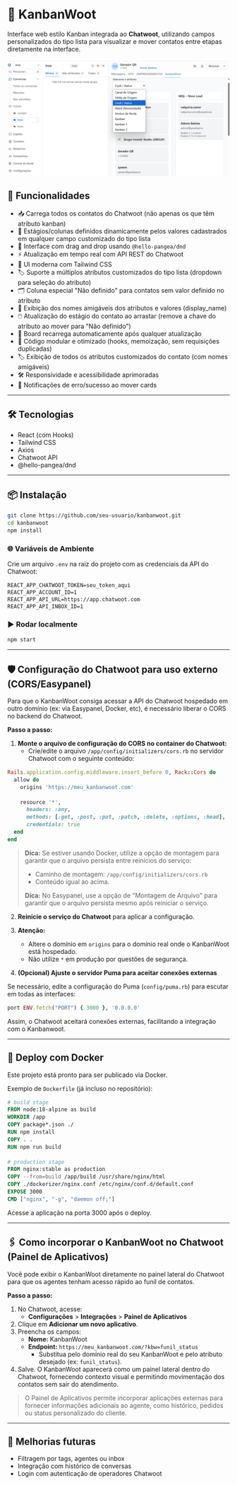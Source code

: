# 🧩 KanbanWoot

Interface web estilo Kanban integrada ao **Chatwoot**, utilizando campos personalizados do tipo lista para visualizar e mover contatos entre etapas diretamente na interface.

![screenshot](./screenshot.png)

## 🚀 Funcionalidades

- 📥 Carrega todos os contatos do Chatwoot (não apenas os que têm atributo kanban)
- 🔄 Estágios/colunas definidos dinamicamente pelos valores cadastrados em qualquer campo customizado do tipo lista
- 🧲 Interface com drag and drop usando `@hello-pangea/dnd`
- ⚡ Atualização em tempo real com API REST do Chatwoot
- 🎨 UI moderna com Tailwind CSS
- 🏷️ Suporte a múltiplos atributos customizados do tipo lista (dropdown para seleção do atributo)
- 🗂️ Coluna especial "Não definido" para contatos sem valor definido no atributo
- 📝 Exibição dos nomes amigáveis dos atributos e valores (display_name)
- 🖱️ Atualização do estágio do contato ao arrastar (remove a chave do atributo ao mover para "Não definido")
- 🔄 Board recarrega automaticamente após qualquer atualização
- 🧩 Código modular e otimizado (hooks, memoização, sem requisições duplicadas)
- 🏷️ Exibição de todos os atributos customizados do contato (com nomes amigáveis)
- 🛠️ Responsividade e acessibilidade aprimoradas
- 🐞 Notificações de erro/sucesso ao mover cards

---

## 🛠 Tecnologias

- React (com Hooks)
- Tailwind CSS
- Axios
- Chatwoot API
- @hello-pangea/dnd

---

## 📦 Instalação

```bash
git clone https://github.com/seu-usuario/kanbanwoot.git
cd kanbanwoot
npm install
```

### 🌐 Variáveis de Ambiente

Crie um arquivo `.env` na raiz do projeto com as credenciais da API do Chatwoot:

```env
REACT_APP_CHATWOOT_TOKEN=seu_token_aqui
REACT_APP_ACCOUNT_ID=1
REACT_APP_API_URL=https://app.chatwoot.com
REACT_APP_API_INBOX_ID=1
```

### ▶️ Rodar localmente

```bash
npm start
```

---

## 🛡️ Configuração do Chatwoot para uso externo (CORS/Easypanel)

Para que o KanbanWoot consiga acessar a API do Chatwoot hospedado em outro domínio (ex: via Easypanel, Docker, etc), é necessário liberar o CORS no backend do Chatwoot.

**Passo a passo:**

1. **Monte o arquivo de configuração do CORS no container do Chatwoot:**
   - Crie/edite o arquivo `/app/config/initializers/cors.rb` no servidor Chatwoot com o seguinte conteúdo:

```ruby
Rails.application.config.middleware.insert_before 0, Rack::Cors do
  allow do
    origins 'https://meu_kanbanwoot.com'

    resource '*',
      headers: :any,
      methods: [:get, :post, :put, :patch, :delete, :options, :head],
      credentials: true
  end
end
```

> **Dica:** Se estiver usando Docker, utilize a opção de montagem para garantir que o arquivo persista entre reinícios do serviço:
>
> - Caminho de montagem: `/app/config/initializers/cors.rb`
> - Conteúdo igual ao acima.
>
> **Dica:** No Easypanel, use a opção de "Montagem de Arquivo" para garantir que o arquivo persista mesmo após reiniciar o serviço.

2. **Reinicie o serviço do Chatwoot** para aplicar a configuração.

3. **Atenção:**
   - Altere o domínio em `origins` para o domínio real onde o KanbanWoot está hospedado.
   - Não utilize `*` em produção por questões de segurança.

4. **(Opcional) Ajuste o servidor Puma para aceitar conexões externas**

Se necessário, edite a configuração do Puma (`config/puma.rb`) para escutar em todas as interfaces:

```ruby
port ENV.fetch("PORT") { 3000 }, '0.0.0.0'
```

Assim, o Chatwoot aceitará conexões externas, facilitando a integração com o Kanbanwoot.

---

## 🐳 Deploy com Docker

Este projeto está pronto para ser publicado via Docker.

Exemplo de `Dockerfile` (já incluso no repositório):

```dockerfile
# build stage
FROM node:18-alpine as build
WORKDIR /app
COPY package*.json ./
RUN npm install
COPY . .
RUN npm run build

# production stage
FROM nginx:stable as production
COPY --from=build /app/build /usr/share/nginx/html
COPY ./dockerizer/nginx.conf /etc/nginx/conf.d/default.conf
EXPOSE 3000
CMD ["nginx", "-g", "daemon off;"]
```

Acesse a aplicação na porta 3000 após o deploy.

---

## 🖇️ Como incorporar o KanbanWoot no Chatwoot (Painel de Aplicativos)

Você pode exibir o KanbanWoot diretamente no painel lateral do Chatwoot para que os agentes tenham acesso rápido ao funil de contatos.

**Passo a passo:**

1. No Chatwoot, acesse:
   - **Configurações** > **Integrações** > **Painel de Aplicativos**
2. Clique em **Adicionar um novo aplicativo**.
3. Preencha os campos:
   - **Nome:** KanbanWoot
   - **Endpoint:** `https://meu_kanbanwoot.com/?kbw=funil_status`
     - Substitua pelo domínio real do seu KanbanWoot e pelo atributo desejado (ex: `funil_status`).
4. Salve. O KanbanWoot aparecerá como um painel lateral dentro do Chatwoot, fornecendo contexto visual e permitindo movimentação dos contatos sem sair do atendimento.

> O Painel de Aplicativos permite incorporar aplicações externas para fornecer informações adicionais ao agente, como histórico, pedidos ou status personalizado do cliente.

---

## 🔧 Melhorias futuras

- Filtragem por tags, agentes ou inbox
- Integração com histórico de conversas
- Login com autenticação de operadores Chatwoot
